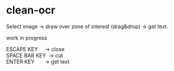 # clean-ocr
Select image -> draw over zone of interest (drag&drop) -> get text.

work in progress

ESCAPE KEY &nbsp;&nbsp;&nbsp; -> close </br>
SPACE BAR KEY &nbsp;-> cut </br>
ENTER KEY &nbsp; &nbsp; &nbsp;&nbsp;-> get text </br>
